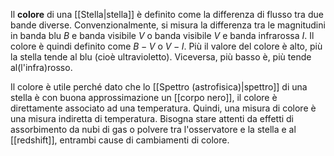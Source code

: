 Il **colore** di una [[Stella|stella]] è definito come la differenza di flusso tra due bande diverse. Convenzionalmente, si misura la differenza tra le magnitudini in banda blu $B$ e banda visibile $V$ o banda visibile $V$ e banda infrarossa $I$. Il colore è quindi definito come $B-V$ o $V-I$. Più il valore del colore è alto, più la stella tende al blu (cioè ultravioletto). Viceversa, più basso è, più tende al(l'infra)rosso.

Il colore è utile perché dato che lo [[Spettro (astrofisica)|spettro]] di una stella è con buona approssimazione un [[corpo nero]], il colore è direttamente associato ad una temperatura. Quindi, una misura di colore è una misura indiretta di temperatura. Bisogna stare attenti da effetti di assorbimento da nubi di gas o polvere tra l'osservatore e la stella e al [[redshift]], entrambi cause di cambiamenti di colore.
